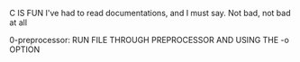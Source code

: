 C IS FUN
I've had to read documentations, and I must say. Not bad, not bad at all

0-preprocessor: RUN FILE THROUGH PREPROCESSOR AND USING THE -o OPTION